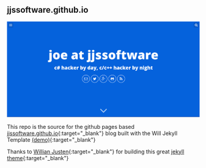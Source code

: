 ## jjssoftware.github.io

![Screenshot](screenshot.png)

This repo is the source for the github pages based [jjssoftware.github.io](https://jjssoftware.github.io){:target="_blank"} blog built with the Will Jekyll Template [(demo)](http://willianjusten.com.br/will-jekyll-template){:target="_blank"}

Thanks to [Willian Justen](https://willianjusten.com.br/){:target="_blank"} for building this great [jekyll theme](https://github.com/willianjusten/will-jekyll-template){:target="_blank"}